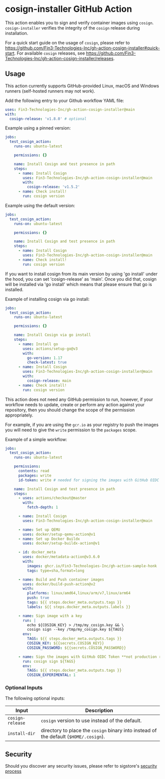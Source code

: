 # cosign-installer GitHub Action

This action enables you to sign and verify container images using `cosign`.
`cosign-installer` verifies the integrity of the `cosign` release during installation.

For a quick start guide on the usage of `cosign`, please refer to https://github.com/Fin3-Technologies-Inc/gh-action-cosign-installer#quick-start.
For available `cosign` releases, see https://github.com/Fin3-Technologies-Inc/gh-action-cosign-installer/releases.

## Usage

This action currently supports GitHub-provided Linux, macOS and Windows runners (self-hosted runners may not work).

Add the following entry to your Github workflow YAML file:

```yaml
uses: Fin3-Technologies-Inc/gh-action-cosign-installer@main
with:
  cosign-release: 'v1.8.0' # optional
```

Example using a pinned version:

```yaml
jobs:
  test_cosign_action:
    runs-on: ubuntu-latest

    permissions: {}

    name: Install Cosign and test presence in path
    steps:
      - name: Install Cosign
        uses: Fin3-Technologies-Inc/gh-action-cosign-installer@main
        with:
          cosign-release: 'v1.5.2'
      - name: Check install!
        run: cosign version
```

Example using the default version:

```yaml
jobs:
  test_cosign_action:
    runs-on: ubuntu-latest

    permissions: {}

    name: Install Cosign and test presence in path
    steps:
      - name: Install Cosign
        uses: Fin3-Technologies-Inc/gh-action-cosign-installer@main
      - name: Check install!
        run: cosign version
```

If you want to install cosign from its main version by using 'go install' under the hood, you can set 'cosign-release' as 'main'. Once you did that, cosign will be installed via 'go install' which means that please ensure that go is installed.

Example of installing cosign via go install:

```yaml
jobs:
  test_cosign_action:
    runs-on: ubuntu-latest

    permissions: {}

    name: Install Cosign via go install
    steps:
      - name: Install go
        uses: actions/setup-go@v3
        with:
          go-version: 1.17
          check-latest: true
      - name: Install Cosign
        uses: Fin3-Technologies-Inc/gh-action-cosign-installer@main
        with:
          cosign-release: main
      - name: Check install!
        run: cosign version
```

This action does not need any GitHub permission to run, however, if your workflow needs to update, create or perform any
action against your repository, then you should change the scope of the permission appropriately.

For example, if you are using the `gcr.io` as your registry to push the images you will need to give the `write` permission
to the `packages` scope.

Example of a simple workflow:

```yaml
jobs:
  test_cosign_action:
    runs-on: ubuntu-latest

    permissions:
      contents: read
      packages: write
      id-token: write # needed for signing the images with GitHub OIDC Token **not production ready**

    name: Install Cosign and test presence in path
    steps:
      - uses: actions/checkout@master
        with:
          fetch-depth: 1

      - name: Install Cosign
        uses: Fin3-Technologies-Inc/gh-action-cosign-installer@main

      - name: Set up QEMU
        uses: docker/setup-qemu-action@v1
      - name: Set up Docker Buildx
        uses: docker/setup-buildx-action@v1

      - id: docker_meta
        uses: docker/metadata-action@v3.6.0
        with:
          images: ghcr.io/Fin3-Technologies-Inc/gh-action-sample-honk
          tags: type=sha,format=long

      - name: Build and Push container images
        uses: docker/build-push-action@v2
        with:
          platforms: linux/amd64,linux/arm/v7,linux/arm64
          push: true
          tags: ${{ steps.docker_meta.outputs.tags }}
          labels: ${{ steps.docker_meta.outputs.labels }}

      - name: Sign image with a key
        run: |
          echo ${COSIGN_KEY} > /tmp/my_cosign.key && \
          cosign sign --key /tmp/my_cosign.key ${TAGS}
        env:
          TAGS: ${{ steps.docker_meta.outputs.tags }}
          COSIGN_KEY: ${{secrets.COSIGN_KEY}}
          COSIGN_PASSWORD: ${{secrets.COSIGN_PASSWORD}}

      - name: Sign the images with GitHub OIDC Token **not production ready**
        run: cosign sign ${TAGS}
        env:
          TAGS: ${{ steps.docker_meta.outputs.tags }}
          COSIGN_EXPERIMENTAL: 1
```

### Optional Inputs
The following optional inputs:

| Input | Description |
| --- | --- |
| `cosign-release` | `cosign` version to use instead of the default. |
| `install-dir` | directory to place the `cosign` binary into instead of the default (`$HOME/.cosign`). |

## Security

Should you discover any security issues, please refer to sigstore's [security
process](https://github.com/Fin3-Technologies-Inc/gh-action-.github/blob/main/SECURITY.md)
